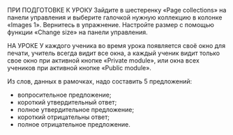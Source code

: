 ПРИ ПОДГОТОВКЕ К УРОКУ
Зайдите в шестеренку «Page collections» на панели управления и выберите галочкой нужную коллекцию в колонке «Images 1». Вернитесь в упражнение. Настройте размер с помощью функции «Change size» на панели управления.

НА УРОКЕ
У каждого ученика во время урока появляется своё окно для печати, учитель всегда видит все окна, а каждый ученик видит только свое окно при активной кнопке «Private module», или окна всех учеников при активной кнопке «Public module». 

Из слов, данных в рамочках, надо составить 5 предложений:
- вопросительное предложение;
- короткий утвердительный ответ;
- полное утвердительное предложение;
- короткий отрицательны ответ;
- полное отрицательное предложение.
